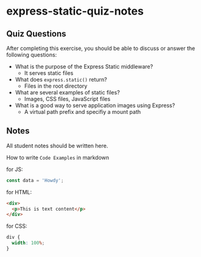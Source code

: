 # express-static-quiz-notes

## Quiz Questions

After completing this exercise, you should be able to discuss or answer the following questions:

- What is the purpose of the Express Static middleware?
  - It serves static files
- What does `express.static()` return?
  - Files in the root directory
- What are several examples of static files?
  - Images, CSS files, JavaScript files
- What is a good way to serve application images using Express?
  - A virtual path prefix and specifiy a mount path

## Notes

All student notes should be written here.

How to write `Code Examples` in markdown

for JS:

```javascript
const data = 'Howdy';
```

for HTML:

```html
<div>
  <p>This is text content</p>
</div>
```

for CSS:

```css
div {
  width: 100%;
}
```
